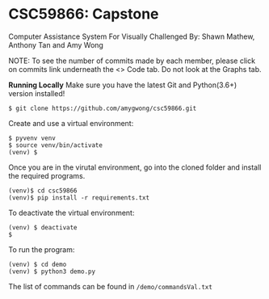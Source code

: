 # CSC59866: Capstone 
Computer Assistance System For Visually Challenged 
By: Shawn Mathew, Anthony Tan and Amy Wong

NOTE: To see the number of commits made by each member, please click on commits link underneath the <> Code tab. Do not look at the Graphs tab.

**Running Locally**
Make sure you have the latest Git and Python(3.6+) version installed!

`$ git clone https://github.com/amygwong/csc59866.git`

Create and use a virtual environment:
```
$ pyvenv venv
$ source venv/bin/activate
(venv) $
```
Once you are in the virutal environment, go into the cloned folder and install the required programs.
```
(venv)$ cd csc59866
(venv)$ pip install -r requirements.txt
```
To deactivate the virtual environment:
```
(venv) $ deactivate
$
```
To run the program:
```
(venv) $ cd demo
(venv) $ python3 demo.py
```
The list of commands can be found in `/demo/commandsVal.txt`
